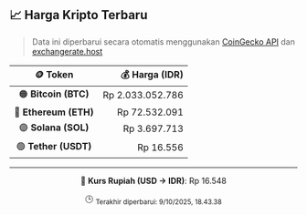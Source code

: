 

<!-- HARGA_KRIPTO -->
## 📈 Harga Kripto Terbaru

> Data ini diperbarui secara otomatis menggunakan [CoinGecko API](https://www.coingecko.com/) dan [exchangerate.host](https://exchangerate.host/)

<div align="center">

| 🪙 Token | 💰 Harga (IDR) |
|:------:|---------------:|
| 🟠 **Bitcoin (BTC)**   | Rp 2.033.052.786 |
| 🔵 **Ethereum (ETH)**  | Rp 72.532.091 |
| 🟣 **Solana (SOL)**    | Rp 3.697.713 |
| 🟢 **Tether (USDT)**   | Rp 16.556 |

---

💱 **Kurs Rupiah (USD → IDR)**: Rp 16.548

🕒 <sub>Terakhir diperbarui: 9/10/2025, 18.43.38</sub>

</div>
<!-- /HARGA_KRIPTO -->
